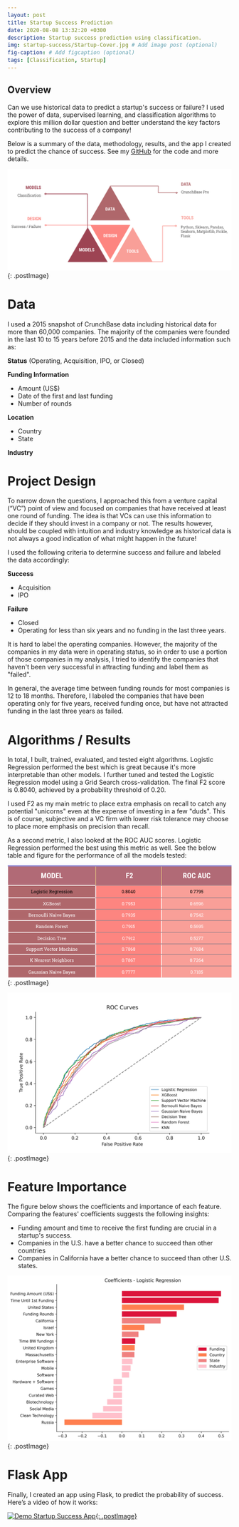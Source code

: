 ```yaml
---
layout: post
title: Startup Success Prediction
date: 2020-08-08 13:32:20 +0300
description: Startup success prediction using classification.
img: startup-success/Startup-Cover.jpg # Add image post (optional)
fig-caption: # Add figcaption (optional)
tags: [Classification, Startup]
---
```

## Overview
Can we use historical data to predict a startup's success or failure? I used the power of data, supervised learning, and classification algorithms to explore this million dollar question and better understand the key factors contributing to the success of a company! 

Below is a summary of the data, methodology, results, and the app I created to predict the chance of success. See my [GitHub](https://github.com/maryam4420/Predicting-Startup-Success) for the code and more details.  

![Overview](../assets/img/startup-success/Startup-Overview.jpg){: .postImage}

# Data

I used a 2015 snapshot of CrunchBase data including historical data for more than 60,000 companies.
The majority of the companies were founded in the last 10 to 15 years before 2015 and the data included 
information such as:

**Status** (Operating, Acquisition, IPO, or Closed)

**Funding Information** 
- Amount (US$)
- Date of the first and last funding
- Number of rounds

**Location** 
- Country 
- State

**Industry**

# Project Design

To narrow down the questions, I approached this from a venture capital (“VC”) point of view and focused on companies that have received at least one round of funding. The idea is that VCs can use this information to decide if they should invest in a company or not. The results however, should be coupled with intuition and industry knowledge as historical data is not always a good indication of what might happen in the future! 

I used the following criteria to determine success and failure and labeled the data accordingly:

**Success**

- Acquisition
- IPO

**Failure**
- Closed
- Operating for less than six years and no funding in the last three years.

It is hard to label the operating companies. However, the majority of the companies in my data were in operating status, so in order to use a portion of those companies in my analysis, I tried to identify the companies that haven't been very successful in attracting funding and label them as "failed".
 
 In general, the average time between funding rounds for most companies is 12 to 18 months. Therefore, I labeled the companies that have been operating only for five years, received funding once, but have not attracted funding in the last three years as failed. 

# Algorithms / Results

In total, I built, trained, evaluated, and tested eight algorithms. Logistic Regression performed the best which is great because it's more interpretable than other models. I further tuned and tested the Logistic Regression model using a Grid Search cross-validation. The final F2 score is 0.8040, achieved by a probability threshold of 0.20.

I used F2 as my main metric to place extra emphasis on recall to catch any potential "unicorns" even at the expense of investing in a few "duds". This is of course, subjective and a VC firm with lower risk tolerance may choose to place more emphasis on precision than recall. 

As a second metric, I also looked at the ROC AUC scores. Logistic Regression performed the best using this metric as well. See the below table and figure for the performance of all the models tested:

![Model Comparsion](../assets/img/startup-success/Startup-Models.jpg){: .postImage}

![ROC Curves](../assets/img/startup-success/Startup-ROC%20Curves.jpg){: .postImage}

# Feature Importance

The figure below shows the coefficients and importance of each feature. Comparing the features' coefficients suggests the following insights:

- Funding amount and time to receive the first funding are crucial in a startup's success.
- Companies in the U.S. have a better chance to succeed than other countries
- Companies in California have a better chance to succeed than other U.S. states.

![Feature Importance](../assets/img/startup-success/Startup-Feature%20Importance.jpg){: .postImage}

# Flask App 

Finally, I created an app using Flask, to predict the probability of success. Here’s a video of how it works:

[![Demo Startup Success App](https://j.gifs.com/r84WNK.gif){: .postImage}](https://www.youtube.com/watch?v=OIZRC9J9Voc)
